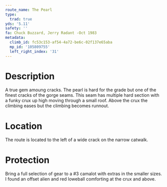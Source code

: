 ```yaml
---
route_name: The Pearl
type:
  trad: true
yds: '5.11'
safety: ''
fa: Chuck Buzzard, Jerry Radant -Oct 1983
metadata:
  climb_id: fc53c153-af54-4a72-be6c-02f137e65aba
  mp_id: '105809755'
  left_right_index: '31'
---
```

# Description
A true gem amoung cracks.  The pearl is hard for the grade but one of the finest cracks of the gorge seams.  This seam has multiple hard section with a funky crux up high moving through a small roof.  Above the crux the climbing eases but the climbing becomes runnout.

# Location
The route is located to the left of a wide crack on the narrow catwalk.

# Protection
Bring a full selection of gear to a #3 camalot with extras in the smaller sizes.  I found an offset alien and red loweball comforting at the crux and above.
